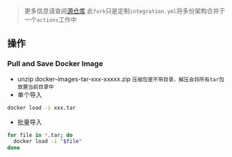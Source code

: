 > 更多信息请查阅[源仓库](https://github.com/wukongdaily/DockerTarBuilder)
> 此`fork`只是定制`integration.yml`将多份架构合并于一个`actions`工作中

## 操作
### Pull and Save Docker Image 

- unzip docker-images-tar-xxx-xxxxx.zip `压缩包里不带目录，解压会将所有tar包放置当前目录中`
- 单个导入
```sh
docker load -i xxx.tar
```
- 批量导入
```sh
for file in *.tar; do
  docker load -i "$file"
done
```
